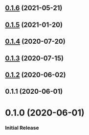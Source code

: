 <a name="0.1.6"></a>
## [0.1.6](https://github.com/AdamTyler/videojs-freewheel-ads/compare/v0.1.5...v0.1.6) (2021-05-21)

<a name="0.1.5"></a>
## [0.1.5](https://github.com/AdamTyler/videojs-freewheel-ads/compare/v0.1.4...v0.1.5) (2021-01-20)

<a name="0.1.4"></a>
## [0.1.4](https://github.com/AdamTyler/videojs-freewheel-ads/compare/v0.1.3...v0.1.4) (2020-07-20)

<a name="0.1.3"></a>
## [0.1.3](https://github.com/AdamTyler/videojs-freewheel-ads/compare/v0.1.2...v0.1.3) (2020-07-15)

<a name="0.1.2"></a>
## [0.1.2](https://github.com/AdamTyler/videojs-freewheel-ads/compare/v0.1.1...v0.1.2) (2020-06-02)

<a name="0.1.1"></a>
## 0.1.1 (2020-06-01)

<a name="0.1.0"></a>
# 0.1.0 (2020-06-01)

### Initial Release

